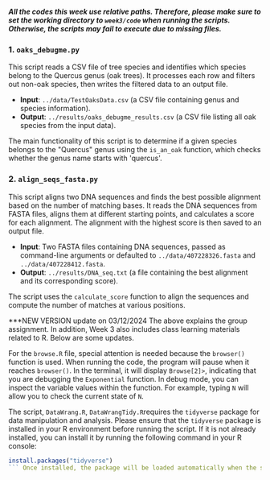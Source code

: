 ***All the codes this week use relative paths. Therefore, please make sure to set the working directory to `week3/code` when running the scripts. Otherwise, the scripts may fail to execute due to missing files.***

### 1. `oaks_debugme.py`
This script reads a CSV file of tree species and identifies which species belong to the Quercus genus (oak trees). It processes each row and filters out non-oak species, then writes the filtered data to an output file. 

- **Input**: `../data/TestOaksData.csv` (a CSV file containing genus and species information).
- **Output**: `../results/oaks_debugme_results.csv` (a CSV file listing all oak species from the input data).

The main functionality of this script is to determine if a given species belongs to the "Quercus" genus using the `is_an_oak` function, which checks whether the genus name starts with 'quercus'.

### 2. `align_seqs_fasta.py`
This script aligns two DNA sequences and finds the best possible alignment based on the number of matching bases. It reads the DNA sequences from FASTA files, aligns them at different starting points, and calculates a score for each alignment. The alignment with the highest score is then saved to an output file.

- **Input**: Two FASTA files containing DNA sequences, passed as command-line arguments or defaulted to `../data/407228326.fasta` and `../data/407228412.fasta`.
- **Output**: `../results/DNA_seq.txt` (a file containing the best alignment and its corresponding score).

The script uses the `calculate_score` function to align the sequences and compute the number of matches at various positions.

***NEW VERSION update on 03/12/2024
The above explains the group assignment. In addition, Week 3 also includes class learning materials related to R. Below are some updates.

For the `browse.R` file, special attention is needed because the `browser()` function is used. When running the code, the program will pause when it reaches `browser()`. 
In the terminal, it will display `Browse[2]>`, indicating that you are debugging the `Exponential` function. In debug mode, you can inspect the variable values within the function. For example, typing `N` will allow you to check the current state of `N`.

The script, `DataWrang.R`, `DataWrangTidy.R`requires the `tidyverse` package for data manipulation and analysis. Please ensure that the `tidyverse` package is installed in your R environment before running the script. If it is not already installed, you can install it by running the following command in your R console:
```r
install.packages("tidyverse")
``` Once installed, the package will be loaded automatically when the script is executed.